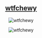 <a href="https://mail.cyber-lounge.net"><h2 align="center">wtfchewy</h2></a>

<p align="center">
  <img src="https://github-readme-stats.vercel.app/api/top-langs/?username=wtfchewy&hide_border=true&title_color=0ff54c&icon_color=0ff54c&text_color=c9d1d9&bg_color=0d1117&layout=compact&amp;show_icons=true&amp;" alt="wtfchewy" />
</p>

<p align="center">
  <img src="https://spotify-github-profile.vercel.app/api/view?uid=z11hhakmgdzkbjvr1sg13o1r7&cover_image=true&theme=default" alt="wtfchewy" />
</p>
